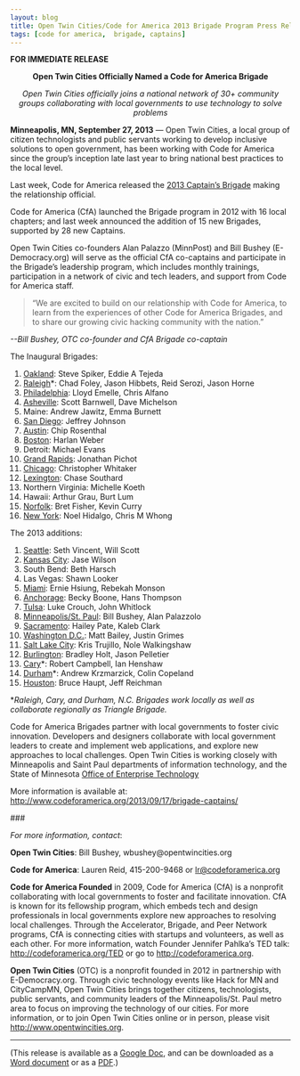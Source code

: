 ```yaml
---
layout: blog 
title: Open Twin Cities/Code for America 2013 Brigade Program Press Release
tags: [code for america,  brigade, captains]
---
```


**FOR IMMEDIATE RELEASE**

<p style="text-align: center;"><strong>Open Twin Cities Officially Named a Code for America Brigade </strong></p>

<p style="text-align: center;"><em>Open Twin Cities officially joins a national
network of 30+ community groups collaborating with local governments to use
technology to solve problems</em></p>

**Minneapolis, MN, September 27, 2013** — Open Twin Cities, a local group of
citizen technologists and public servants working to develop inclusive
solutions to open government, has been working with Code for America since the
group’s inception late last year to bring national best practices to the local level.

Last week, Code for America released the 
[2013 Captain’s Brigade](http://www.codeforamerica.org/2013/09/17/brigade-captains/)
making the relationship official.

Code for America (CfA) launched the Brigade program in 2012 with 16 local
chapters; and last week announced the addition of 15 new Brigades, supported
by 28 new Captains.

Open Twin Cities co-founders Alan Palazzo (MinnPost) and Bill Bushey
(E-Democracy.org) will serve as the official CfA co-captains and participate in
the Brigade’s leadership program, which includes monthly trainings,
participation in a network of civic and tech leaders, and support from Code for
America staff.

> “We are excited to build on our relationship with Code for America, to learn
> from the experiences of other Code for America Brigades, and to share our
> growing civic hacking community with the nation.”

*--Bill Bushey, OTC co-founder and CfA Brigade co-captain*

The Inaugural Brigades:

1. [Oakland](http://openoakland.org/): Steve Spiker, Eddie A Tejeda
2. [Raleigh](http://www.meetup.com/Triangle-Code-for-America/)\*: Chad Foley,
   Jason Hibbets, Reid Serozi, Jason Horne
3. [Philadelphia](http://codeforphilly.org/): Lloyd Emelle, Chris Alfano
4. [Asheville](http://www.meetup.com/cfabrigade/Asheville/): Scott Barnwell,
   Dave Michelson
5. Maine: Andrew Jawitz, Emma Burnett
6. [San Diego](http://codeforsandiego.org/): Jeffrey Johnson
7. [Austin](http://www.open-austin.org/): Chip Rosenthal
8. [Boston](http://www.meetup.com/Code-for-Boston/): Harlan Weber
9. Detroit: Michael Evans
10. [Grand Rapids](http://friendlycode.org/): Jonathan Pichot
11. [Chicago](https://opengovhacknight.eventbrite.com/): Christopher Whitaker
12. [Lexington](http://www.meetup.com/cfabrigade/Lexington-KY/): Chase Southard
13. Northern Virginia: Michelle Koeth
14. Hawaii: Arthur Grau, Burt Lum
15. [Norfolk](http://codeforhamptonroads.org/): Bret Fisher, Kevin Curry
16. [New York](http://www.meetup.com/betanyc/): Noel Hidalgo, Chris M Whong

The 2013 additions:

1. [Seattle](http://codeforseattle.org/): Seth Vincent, Will Scott
2. [Kansas City](http://www.meetup.com/KCBrigade/): Jase Wilson
3. South Bend: Beth Harsch
4. Las Vegas: Shawn Looker
5. [Miami](http://codeformiami.org/): Ernie Hsiung, Rebekah Monson
6. [Anchorage](http://www.meetup.com/cfabrigade/Anchorage-AK/): Becky Boone,
   Hans Thompson
7. [Tulsa](http://codefortulsa.org/): Luke Crouch, John Whitlock
8. [Minneapolis/St. Paul](http://www.opentwincities.org/): Bill Bushey, Alan
   Palazzolo
9. [Sacramento](http://codeforsacramento.org/): Hailey Pate, Kaleb Clark
10. [Washington D.C.](http://www.meetup.com/Code-for-DC/): Matt Bailey, Justin
    Grimes
11. [Salt Lake City](http://www.meetup.com/cfabrigade/Salt-Lake-City-UT/): Kris
    Trujillo, Nole Walkingshaw
12. [Burlington](http://codeforbtv.org/): Bradley Holt, Jason Pelletier
13. [Cary](http://www.meetup.com/Triangle-Code-for-America/)\*: Robert
    Campbell, Ian Henshaw
14. [Durham](http://www.meetup.com/Triangle-Code-for-America/)\*: Andrew
    Krzmarzick, Colin Copeland
15. [Houston](http://codeforhouston.com/): Bruce Haupt, Jeff Reichman

\**Raleigh, Cary, and Durham, N.C. Brigades work locally as well as collaborate
regionally as Triangle Brigade.*

Code for America Brigades partner with local governments to foster civic
innovation. Developers and designers collaborate with local government leaders
to create and implement web applications, and explore new approaches to local
challenges. Open Twin Cities is working closely with Minneapolis and Saint Paul
departments of information technology, and the State of Minnesota
[Office of Enterprise Technology](http://mn.gov/opendata/index.html)

More information is available at:
<http://www.codeforamerica.org/2013/09/17/brigade-captains/>


\###

<p style="margin-bottom: 0px"><em>For more information, contact</em>:</p>
<p style="margin-bottom: 0px"><strong>Open Twin Cities</strong>: Bill Bushey, wbushey@opentwincities.org</p>

**Code for America**: Lauren Reid, 415-200-9468 or lr@codeforamerica.org

**Code for America Founded** in 2009, Code for America (CfA) is a nonprofit
collaborating with local governments to foster and facilitate innovation. CfA
is known for its fellowship program, which embeds tech and design professionals
in local governments explore new approaches to resolving local challenges.
Through the Accelerator, Brigade, and Peer Network programs, CfA is connecting
cities with startups and volunteers, as well as each other. For more
information, watch Founder Jennifer Pahlka’s TED talk: 
<http://codeforamerica.org/TED> or go to <http://codeforamerica.org>.

**Open Twin Cities** (OTC) is a nonprofit founded in 2012 in partnership with
E-Democracy.org. Through civic technology events like Hack for MN and
CityCampMN, Open Twin Cities brings together citizens, technologists, public
servants, and community leaders of the Minneapolis/St. Paul metro area to focus
on improving the technology of our cities. For more information, or to join
Open Twin Cities online or in person, please visit
<http://www.opentwincities.org>.

-------------------------------------------------------------------------------

(This release is available as a 
[Google Doc](https://docs.google.com/a/opentwincities.org/document/d/1n-k8jgAGrPUAWxnPe_1Go2BfgftPaOvd80Z8w1FxX4Y/edit),
and can be downloaded as a
[Word document](https://docs.google.com/document/d/1n-k8jgAGrPUAWxnPe_1Go2BfgftPaOvd80Z8w1FxX4Y/export?format=docx)
or as a [PDF](https://docs.google.com/document/d/1n-k8jgAGrPUAWxnPe_1Go2BfgftPaOvd80Z8w1FxX4Y/export?format=pdf).)
